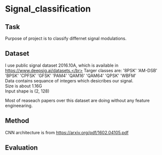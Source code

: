 # Signal_classification

## Task</br>
Purpose of project is to classify differnet signal modulations. </br>

## Dataset</br>
I use public signal dataset 2016.10A, which is available in https://www.deepsig.ai/datasets.</br>
Targer classes are: 
'8PSK'
'AM-DSB'
'BPSK'
'CPFSK'
'GFSK'
'PAM4'
'QAM16'
'QAM64'
'QPSK'
'WBFM'
</br>
Data contains sequance of integers which desicribes our signal.</br>
Size is about 1.16G </br>
Input shape is (2, 128) </br>

Most of reaseach papers over this dataset are doing without any feature engineearing.
## Method </br>
CNN architecture is from  https://arxiv.org/pdf/1602.04105.pdf

## Evaluation




